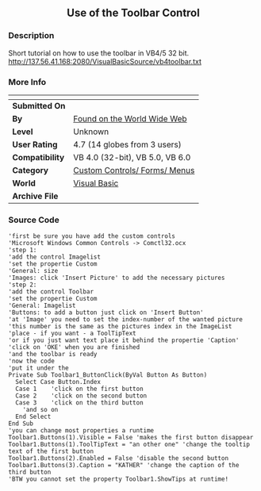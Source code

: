 ﻿<div align="center">

## Use of the Toolbar Control


</div>

### Description

Short tutorial on how to use the toolbar in VB4/5 32 bit. http://137.56.41.168:2080/VisualBasicSource/vb4toolbar.txt
 
### More Info
 


<span>             |<span>
---                |---
**Submitted On**   |
**By**             |[Found on the World Wide Web](https://github.com/Planet-Source-Code/PSCIndex/blob/master/ByAuthor/found-on-the-world-wide-web.md)
**Level**          |Unknown
**User Rating**    |4.7 (14 globes from 3 users)
**Compatibility**  |VB 4\.0 \(32\-bit\), VB 5\.0, VB 6\.0
**Category**       |[Custom Controls/ Forms/  Menus](https://github.com/Planet-Source-Code/PSCIndex/blob/master/ByCategory/custom-controls-forms-menus__1-4.md)
**World**          |[Visual Basic](https://github.com/Planet-Source-Code/PSCIndex/blob/master/ByWorld/visual-basic.md)
**Archive File**   |[](https://github.com/Planet-Source-Code/found-on-the-world-wide-web-use-of-the-toolbar-control__1-695/archive/master.zip)





### Source Code

```
'first be sure you have add the custom controls
'Microsoft Windows Common Controls -> Comctl32.ocx
'step 1:
'add the control Imagelist
'set the propertie Custom
'General: size
'Images: click 'Insert Picture' to add the necessary pictures
'step 2:
'add the control Toolbar
'set the propertie Custom
'General: Imagelist
'Buttons: to add a button just click on 'Insert Button'
'at 'Image' you need to set the index-number of the wanted picture
'this number is the same as the pictures index in the ImageList
'place - if you want - a ToolTipText
'or if you just want text place it behind the propertie 'Caption'
'click on 'OKE' when you are finished
'and the toolbar is ready
'now the code
'put it under the
Private Sub Toolbar1_ButtonClick(ByVal Button As Button)
  Select Case Button.Index
  Case 1	'click on the first button
  Case 2	'click on the second button
  Case 3	'click on the third button
  	'and so on
  End Select
End Sub
'you can change most properties a runtime
Toolbar1.Buttons(1).Visible = False 'makes the first button disappear
Toolbar1.Buttons(1).ToolTipText = "an other one" 'change the tooltip text of the first button
Toolbar1.Buttons(2).Enabled = False 'disable the second button
Toolbar1.Buttons(3).Caption = "KATHER" 'change the caption of the third button
'BTW you cannot set the property Toolbar1.ShowTips at runtime!
```

